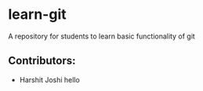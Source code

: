 # learn-git
A repository for students to learn basic functionality of git

## Contributors:

 - Harshit Joshi
 hello
